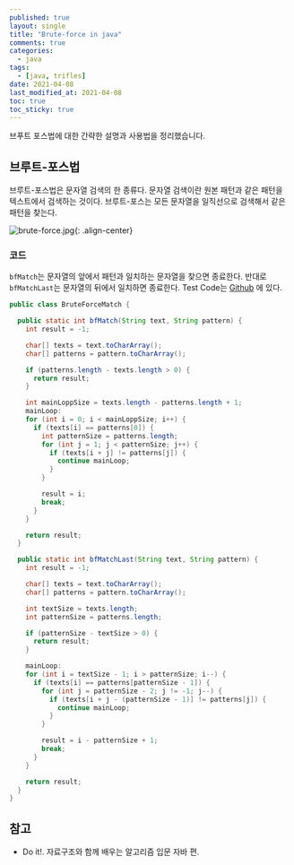 ```yaml
---
published: true
layout: single
title: "Brute-force in java"
comments: true
categories:
  - java
tags:
  - [java, trifles]
date: 2021-04-08
last_modified_at: 2021-04-08
toc: true
toc_sticky: true
---
```


브푸트 포스법에 대한 간략한 설명과 사용법을 정리했습니다.

## 브루트-포스법

 브루트-포스법은 문자열 검색의 한 종류다. 문자열 검색이란 원본 패턴과 같은 패턴을 텍스트에서 검색하는 것이다. 브루트-포스는 모든 문자열을 일직선으로 검색해서 같은 패턴을 찾는다.

![brute-force.jpg](https://user-images.githubusercontent.com/22446581/113973845-f0001700-9877-11eb-8547-5646f4cccc95.jpg){: .align-center}

### 코드

`bfMatch`는 문자열의 앞에서 패턴과 일치하는 문자열을 찾으면 종료한다. 반대로 `bfMatchLast`는 문자열의 뒤에서 일치하면 종료한다. Test Code는 [Github](https://github.com/chulgs15/sinabro/blob/master/algorithm/src/test/java/org/example/algorithm/BruteForceMatchTest.java) 에 있다.

```java
public class BruteForceMatch {

  public static int bfMatch(String text, String pattern) {
    int result = -1;

    char[] texts = text.toCharArray();
    char[] patterns = pattern.toCharArray();

    if (patterns.length - texts.length > 0) {
      return result;
    }

    int mainLoppSize = texts.length - patterns.length + 1;
    mainLoop:
    for (int i = 0; i < mainLoppSize; i++) {
      if (texts[i] == patterns[0]) {
        int patternSize = patterns.length;
        for (int j = 1; j < patternSize; j++) {
          if (texts[i + j] != patterns[j]) {
            continue mainLoop;
          }
        }

        result = i;
        break;
      }
    }

    return result;
  }

  public static int bfMatchLast(String text, String pattern) {
    int result = -1;

    char[] texts = text.toCharArray();
    char[] patterns = pattern.toCharArray();

    int textSize = texts.length;
    int patternSize = patterns.length;

    if (patternSize - textSize > 0) {
      return result;
    }

    mainLoop:
    for (int i = textSize - 1; i > patternSize; i--) {
      if (texts[i] == patterns[patternSize - 1]) {
        for (int j = patternSize - 2; j != -1; j--) {
          if (texts[i + j - (patternSize - 1)] != patterns[j]) {
            continue mainLoop;
          }
        }

        result = i - patternSize + 1;
        break;
      }
    }

    return result;
  }
}

```

## 참고

* Do it!. 자료구조와 함께 배우는 알고리즘 입문 자바 편.